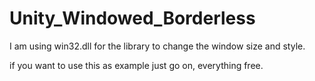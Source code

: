 # Unity_Windowed_Borderless

I am using win32.dll for the library to change the window size and style.

if you want to use this as example just go on, everything free.

